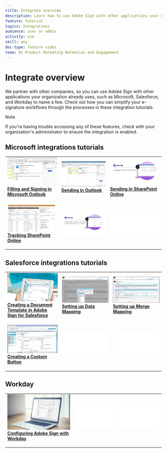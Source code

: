 ```yaml
---
title: Integrate overview
description: Learn how to use Adobe Sign with other applications your organization already uses, such as Microsoft, Salesforce, and Workday.
feature: tutorial
topics: Integrations
audience: user or admin
activity: use
skill: any
doc-type: feature video
team: DC Product Marketing Retention and Engagement
---
```


# Integrate overview

We partner with other companies, so you can use Adobe Sign with other applications your organization already uses, such as Microsoft, Salesforce, and Workday to name a few. Check out how you can simplify your e-signature workflows through the processes in these integration tutorials. 

>[!NOTE]
> If you're having trouble accessing any of these features, check with your organization's administrator to ensure the integration is enabled.

## Microsoft integrations tutorials

<table>
<tr>
  <td>
    <a href="fill-and-sign-doc-microsoft-outlook.md">
      <img alt="Filling and Signing in Microsoft Outlook" src="assets/MS-FillSign.png" />
    </a>
    <div>
    <a href="fill-and-sign-doc-microsoft-outlook.md"><strong>Filling and Signing in Microsoft Outlook</strong></a>
    </div>
    <br>
  </td>
  <td>
    <a href="send-for-signature-with-outlook.md">
      <img alt="Sending in Outlook" src="assets/MS-SendOutlook.png" />
    </a>
    <div>
    <a href="send-for-signature-with-outlook.md"><strong>Sending in Outlook</strong></a>
    </div>
    <br>
  </td>
  <td>
    <a href="send-for-signature-with-sharepoint-online.md">
      <img alt="Sending in SharePoint Online" src="assets/Sending-in-SP.png" />
    </a>
    <div>
    <a href="send-for-signature-with-sharepoint-online.md"><strong>Sending in SharePoint Online</strong></a>
    </div>
    <br>
  </td>
</tr>
<tr>
  <td>
    <a href="track-an-agreement-with-sharepoint-online.md">
      <img alt="Tracking SharePoint Online" src="assets/MS-TrackSP.png" />
    </a>
    <div>
    <a href="track-an-agreement-with-sharepoint-online.md"><strong>Tracking SharePoint Online</strong></a>
    </div>
    <br>
  </td>
   <td>
    <a href="adobe-sign-teams-mortgage.md">
      <img alt="Accelerating the Mortgage Loan Process" src="assets/teamsmortgage.png" />
    </a>
    <div>
    <br>
  </td>
  <td>
    <img alt="Spacer" src="assets/Whitespacer.png" />
    <div>
    <br>
  </td>
</tr>
</table>

## Salesforce integrations tutorials

<table>
<tr>
  <td>
    <a href="create-an-agreement-template.md">
      <img alt="Creating a Document Template in Adobe Sign for Salesforce" src="assets/SF-Template.png" />
    </a>
    <div>
    <a href="create-an-agreement-template.md"><strong>Creating a Document Template in Adobe Sign for Salesforce</strong></a>
    </div>
    <br>
  </td>
  <td>
    <a href="set-up-data-mapping.md">
      <img alt="Setting up Data Mapping" src="assets/SF-DataMapping.png" />
    </a>
    <div>
    <a href="set-up-data-mapping.md"><strong>Setting up Data Mapping</strong></a>
    </div>
    <br>
  </td>
  <td>
    <a href="set-up-merging-map.md">
      <img alt="Setting up Merge Mapping" src="assets/SF-MergeMapping.png" />
    </a>
    <div>
    <a href="set-up-merging-map.md"><strong>Setting up Merge Mapping<strong></a>
    </div>
    <br>
  </td>
</tr>
<tr>
  <td>
    <a href="create-a-custom-button.md">
      <img alt="Creating a Custom Button" src="assets/SF-Button.png" />
    </a>
    <div>
    <a href="create-a-custom-button.md"><strong>Creating a Custom Button</strong></a>
    </div>
    <br>
  </td>
  <td>
    <img alt="Spacer" src="assets/Whitespacer.png" />
    <div>
    <br>
  </td>
  <td>
    <img alt="Spacer" src="assets/Whitespacer.png" />
    <div>
    <br>
  </td>
</tr>
</table>

## Workday

<table>
<tr>
  <td>
    <a href="workday.md">
      <img alt="Configuring Adobe Sign with Workday" src="assets/WD-Configure.png" />
    </a>
    <div>
    <a href="workday.md"><strong>Configuring Adobe Sign with Workday</strong></a>
    </div>
    <br>
  </td>
   <td>
    <img alt="Spacer" src="assets/Whitespacer.png" />
    <div>
    <br>
  </td>
  <td>
    <img alt="Spacer" src="assets/Whitespacer.png" />
    <div>
    <br>
  </td>
</tr>
</table>